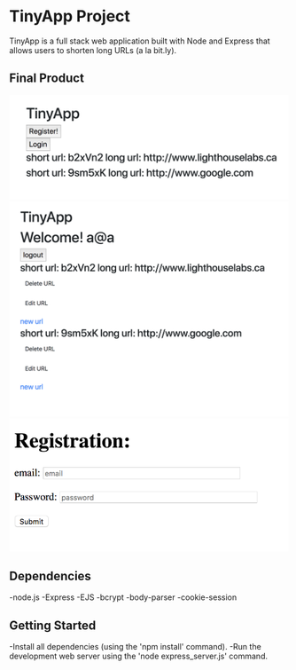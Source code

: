 # TinyApp Project

TinyApp is a full stack web application built with Node and Express that allows users to shorten long URLs (a la bit.ly).

## Final Product

!["screenshort of URLs page"](https://github.com/boksul/tinyapp/blob/master/docs/frontpage.png)
!["screenshort of log-in page"](https://github.com/boksul/tinyapp/blob/master/docs/log-in.png)
!["screenshort of registration page"](https://github.com/boksul/tinyapp/blob/master/docs/registration-page.png)

## Dependencies

-node.js
-Express
-EJS
-bcrypt
-body-parser
-cookie-session

## Getting Started

-Install all dependencies (using the 'npm install' command).
-Run the development web server using the 'node express_server.js' command.